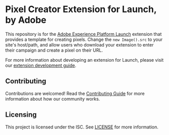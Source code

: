 # Pixel Creator Extension for Launch, by Adobe

This repository is for the [Adobe Experience Platform Launch](https://www.adobe.com/experience-platform/launch.html) extension that provides a template for creating pixels. Change the `new Image().src` to your site's host/path, and allow users who download your extension to enter their campaign and create a pixel on their URL.

For more information about developing an extension for Launch, please visit our [extension development guide](https://developer.adobelaunch.com/extensions/).

## Contributing

Contributions are welcomed! Read the [Contributing Guide](CONTRIBUTING.md) for more information about how our community works.

## Licensing

This project is licensed under the ISC. See [LICENSE](LICENSE) for more information.